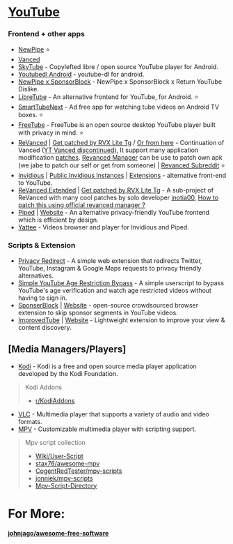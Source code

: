 # [YouTube](https://youtube.com)
### Frontend + other apps
*  [NewPipe](https://github.com/TeamNewPipe/NewPipe) ⭐
*  [Vanced](https:https://www.reddit.com/r/vanced)
*  [SkyTube](https://github.com/SkyTubeTeam/SkyTube) - Copylefted libre / open source YouTube player for Android.
*  [Youtubedl Android](https://github.com/yausername/youtubedl-android) - youtube-dl for android.
*  [NewPipe x SponsorBlock](https://github.com/polymorphicshade/newpipe) - NewPipe x SponsorBlock x Return YouTube Dislike.
*  [LibreTube](https://github.com/libre-tube/LibreTube) - An alternative frontend for YouTube, for Android. ⭐
*  [SmartTubeNext](https://github.com/yuliskov/SmartTubeNext) - Ad free app for watching tube videos on Android TV boxes. ⭐
*  [FreeTube](https://github.com/FreeTubeApp/FreeTube) - FreeTube is an open source desktop YouTube player built with privacy in mind. ⭐
*  [ReVanced](https://github.com/revanced) | [Get patched by RVX Lite Tg](https://t.me/rvx_lite) / [Or from here](https://www.reddit.com/r/ApksApps/comments/y4qve9/all_revanced_apps_patched)  - Continuation of Vanced ([YT Vanced discontinued](https://en.wikipedia.org/wiki/YouTube_Vanced#:~:text=On%20March%2013%2C%202022%2C%20the%20developers%20of%20YouTube%20Vanced%20announced%20that%20the%20application%20would%20be%20shut%20down%20after%20they%20received%20a%20cease%20and%20desist%20letter%20from%20Google%2C%20which%20forced%20the%20developers%20to%20stop%20developing%20and%20distributing%20the%20app.)), It support many application modification [patches](https://github.com/revanced/revanced-patches). [Revanced Manager](https://github.com/revanced/revanced-manager) can be use to patch own apk (we jabe to patch our self or get from someone) | [Revanced Subreddit](https://www.reddit.com/r/revancedapp/) ⭐
*  [Invidious](https://github.com/iv-org/invidious) | [Public Invidious Instances](https://docs.invidious.io/Invidious-Instances.md) | [Extensions](https://docs.invidious.io/Extensions.md) - alternative front-end to YouTube.
*  [ReVanced Extended](https://github.com/inotia00/revanced-documentation/) | [Get patched by RVX Lite Tg](https://t.me/rvx_lite) - A sub-project of ReVanced with many cool patches by solo developer [inotia00](https://github.com/inotia00), [How to patch this using official revanced manager ?](https://github.com/inotia00/revanced-documentation/wiki/Method-3.-Using-official-ReVanced-Manager-(Android))
*  [Piped](https://github.com/TeamPiped/Piped) | [Website](https://piped.kavin.rocks) - An alternative privacy-friendly YouTube frontend which is efficient by design.
*  [Yattee](https://github.com/yattee/yattee) - Videos browser and player for Invidious and Piped.

### Scripts & Extension
* [Privacy Redirect](https://github.com/SimonBrazell/privacy-redirect) - A simple web extension that redirects Twitter, YouTube, Instagram & Google Maps requests to privacy friendly alternatives.
* [Simple YouTube Age Restriction Bypass](https://github.com/zerodytrash/Simple-YouTube-Age-Restriction-Bypass) - A simple userscript to bypass YouTube's age verification and watch age restricted videos without having to sign in.
* [SponserBlock](https://github.com/ajayyy/SponsorBlock) | [Website](https://sponsor.ajay.app/) - open-source crowdsourced browser extension to skip sponsor segments in YouTube videos.
* [ImprovedTube](https://github.com/code4charity/YouTube-Extension) | [Website](https://improvedtube.com/) - Lightweight extension to improve your view & content discovery.








## [Media Managers/Players]
 
* [Kodi](https://kodi.tv/) - Kodi is a free and open source media player application developed by the Kodi Foundation.
> Kodi Addons
> * [r/KodiAddons](https://www.reddit.com/r/addons4kodi)
* [VLC](http://www.videolan.org/vlc/) - Multimedia player that supports a variety of audio and video formats.
* [MPV](https://mpv.io/) - Customizable multimedia player with scripting support.
> Mpv script collection
> * [Wiki/User-Script](https://github.com/mpv-player/mpv/wiki/User-Scripts)
> * [stax76/awesome-mpv](https://github.com/stax76/awesome-mpv)
> * [CogentRedTester/mpv-scripts](https://github.com/CogentRedTester/mpv-scripts)
> * [jonniek/mpv-scripts](https://github.com/jonniek/mpv-scripts)
> * [Mpv-Script-Directory](https://nudin.github.io/mpv-script-directory/)




# For More:
#### [johnjago/awesome-free-software](https://github.com/johnjago/awesome-free-software)


